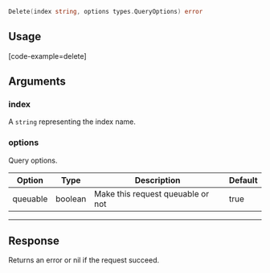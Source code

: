 ```go
Delete(index string, options types.QueryOptions) error
```

## Usage

[code-example=delete]

## Arguments

### index

A `string` representing the index name.

### options

Query options.

| Option   | Type    | Description                       | Default |
| -------- | ------- | --------------------------------- | ------- |
| queuable | boolean | Make this request queuable or not | true    |

---

## Response

Returns an error or nil if the request succeed.
